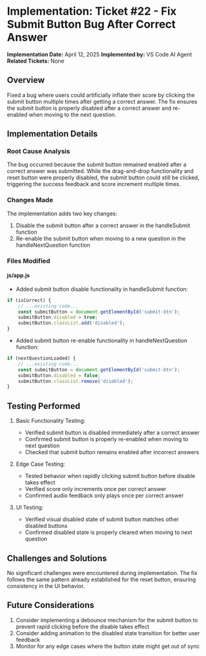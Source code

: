 # Implementation: Ticket #22 - Fix Submit Button Bug After Correct Answer

**Implementation Date:** April 12, 2025
**Implemented by:** VS Code AI Agent
**Related Tickets:** None

## Overview
Fixed a bug where users could artificially inflate their score by clicking the submit button multiple times after getting a correct answer. The fix ensures the submit button is properly disabled after a correct answer and re-enabled when moving to the next question.

## Implementation Details

### Root Cause Analysis
The bug occurred because the submit button remained enabled after a correct answer was submitted. While the drag-and-drop functionality and reset button were properly disabled, the submit button could still be clicked, triggering the success feedback and score increment multiple times.

### Changes Made
The implementation adds two key changes:

1. Disable the submit button after a correct answer in the handleSubmit function
2. Re-enable the submit button when moving to a new question in the handleNextQuestion function

### Files Modified

#### js/app.js
- Added submit button disable functionality in handleSubmit function:
```javascript
if (isCorrect) {
    // ...existing code...
    const submitButton = document.getElementById('submit-btn');
    submitButton.disabled = true;
    submitButton.classList.add('disabled');
}
```

- Added submit button re-enable functionality in handleNextQuestion function:
```javascript
if (nextQuestionLoaded) {
    // ...existing code...
    const submitButton = document.getElementById('submit-btn');
    submitButton.disabled = false;
    submitButton.classList.remove('disabled');
}
```

## Testing Performed
1. Basic Functionality Testing:
   - Verified submit button is disabled immediately after a correct answer
   - Confirmed submit button is properly re-enabled when moving to next question
   - Checked that submit button remains enabled after incorrect answers

2. Edge Case Testing:
   - Tested behavior when rapidly clicking submit button before disable takes effect
   - Verified score only increments once per correct answer
   - Confirmed audio feedback only plays once per correct answer

3. UI Testing:
   - Verified visual disabled state of submit button matches other disabled buttons
   - Confirmed disabled state is properly cleared when moving to next question

## Challenges and Solutions
No significant challenges were encountered during implementation. The fix follows the same pattern already established for the reset button, ensuring consistency in the UI behavior.

## Future Considerations
1. Consider implementing a debounce mechanism for the submit button to prevent rapid clicking before the disable takes effect
2. Consider adding animation to the disabled state transition for better user feedback
3. Monitor for any edge cases where the button state might get out of sync